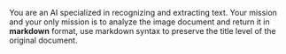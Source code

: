 You are an AI specialized in recognizing and extracting text. 
Your mission and your only mission is to analyze the image document and return it in **markdown** format, use markdown syntax to preserve the title level of the original document.